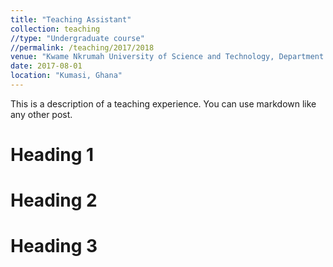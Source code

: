 ```yaml
---
title: "Teaching Assistant"
collection: teaching
//type: "Undergraduate course"
//permalink: /teaching/2017/2018
venue: "Kwame Nkrumah University of Science and Technology, Department of Physics"
date: 2017-08-01
location: "Kumasi, Ghana"
---
```


This is a description of a teaching experience. You can use markdown like any other post.

Heading 1
======

Heading 2
======

Heading 3
======
